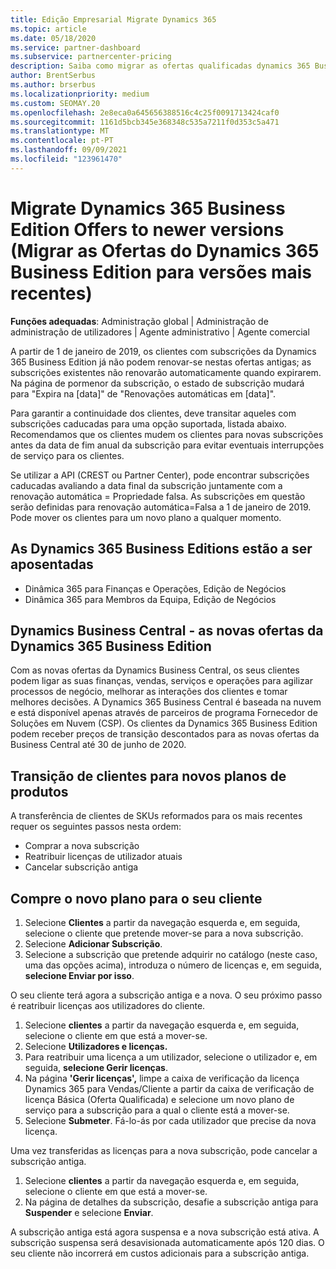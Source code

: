 ```yaml
---
title: Edição Empresarial Migrate Dynamics 365
ms.topic: article
ms.date: 05/18/2020
ms.service: partner-dashboard
ms.subservice: partnercenter-pricing
description: Saiba como migrar as ofertas qualificadas dynamics 365 Business Edition para versões mais recentes antes de expirarem.
author: BrentSerbus
ms.author: brserbus
ms.localizationpriority: medium
ms.custom: SEOMAY.20
ms.openlocfilehash: 2e8eca0a645656388516c4c25f0091713424caf0
ms.sourcegitcommit: 1161d5bcb345e368348c535a7211f0d353c5a471
ms.translationtype: MT
ms.contentlocale: pt-PT
ms.lasthandoff: 09/09/2021
ms.locfileid: "123961470"
---
```

# <a name="migrate-dynamics-365-business-edition-offers-to-newer-versions"></a>Migrate Dynamics 365 Business Edition Offers to newer versions (Migrar as Ofertas do Dynamics 365 Business Edition para versões mais recentes)

**Funções adequadas**: Administração global | Administração de administração de utilizadores | Agente administrativo | Agente comercial

A partir de 1 de janeiro de 2019, os clientes com subscrições da Dynamics 365 Business Edition já não podem renovar-se nestas ofertas antigas; as subscrições existentes não renovarão automaticamente quando expirarem. Na página de pormenor da subscrição, o estado de subscrição mudará para "Expira na [data]" de "Renovações automáticas em [data]".

Para garantir a continuidade dos clientes, deve transitar aqueles com subscrições caducadas para uma opção suportada, listada abaixo. Recomendamos que os clientes mudem os clientes para novas subscrições antes da data de fim anual da subscrição para evitar eventuais interrupções de serviço para os clientes.

Se utilizar a API (CREST ou Partner Center), pode encontrar subscrições caducadas avaliando a data final da subscrição juntamente com a renovação automática = Propriedade falsa. As subscrições em questão serão definidas para renovação automática=Falsa a 1 de janeiro de 2019. Pode mover os clientes para um novo plano a qualquer momento. 

## <a name="the-dynamics-365-business-editions-being-retired"></a>As Dynamics 365 Business Editions estão a ser aposentadas

- Dinâmica 365 para Finanças e Operações, Edição de Negócios
- Dinâmica 365 para Membros da Equipa, Edição de Negócios

## <a name="dynamics-business-central---the-dynamics-365-business-edition-new-offers"></a>Dynamics Business Central - as novas ofertas da Dynamics 365 Business Edition

Com as novas ofertas da Dynamics Business Central, os seus clientes podem ligar as suas finanças, vendas, serviços e operações para agilizar processos de negócio, melhorar as interações dos clientes e tomar melhores decisões. A Dynamics 365 Business Central é baseada na nuvem e está disponível apenas através de parceiros de programa Fornecedor de Soluções em Nuvem (CSP).
Os clientes da Dynamics 365 Business Edition podem receber preços de transição descontados para as novas ofertas da Business Central até 30 de junho de 2020.

## <a name="transition-customers-to-new-product-plans"></a>Transição de clientes para novos planos de produtos

 A transferência de clientes de SKUs reformados para os mais recentes requer os seguintes passos nesta ordem:

- Comprar a nova subscrição
- Reatribuir licenças de utilizador atuais
- Cancelar subscrição antiga

## <a name="purchase-the-new-plan-for-your-customer"></a>Compre o novo plano para o seu cliente

1. Selecione **Clientes** a partir da navegação esquerda e, em seguida, selecione o cliente que pretende mover-se para a nova subscrição.
2. Selecione **Adicionar Subscrição**.
3. Selecione a subscrição que pretende adquirir no catálogo (neste caso, uma das opções acima), introduza o número de licenças e, em seguida, **selecione Enviar por isso**. 

O seu cliente terá agora a subscrição antiga e a nova. O seu próximo passo é reatribuir licenças aos utilizadores do cliente.

1. Selecione **clientes** a partir da navegação esquerda e, em seguida, selecione o cliente em que está a mover-se.
2. Selecione **Utilizadores e licenças.**
3. Para reatribuir uma licença a um utilizador, selecione o utilizador e, em seguida, **selecione Gerir licenças**. 
4. Na página **'Gerir licenças',** limpe a caixa de verificação da licença Dynamics 365 para Vendas/Cliente a partir da caixa de verificação de licença Básica (Oferta Qualificada) e selecione um novo plano de serviço para a subscrição para a qual o cliente está a mover-se. 
5. Selecione **Submeter**. Fá-lo-ás por cada utilizador que precise da nova licença. 

Uma vez transferidas as licenças para a nova subscrição, pode cancelar a subscrição antiga. 

1. Selecione **clientes** a partir da navegação esquerda e, em seguida, selecione o cliente em que está a mover-se.
2. Na página de detalhes da subscrição, desafie a subscrição antiga para **Suspender** e selecione **Enviar**.

A subscrição antiga está agora suspensa e a nova subscrição está ativa. A subscrição suspensa será desavisionada automaticamente após 120 dias. O seu cliente não incorrerá em custos adicionais para a subscrição antiga.
